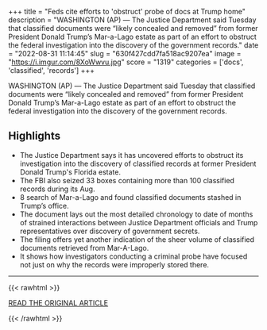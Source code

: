 +++
title = "Feds cite efforts to 'obstruct' probe of docs at Trump home"
description = "WASHINGTON (AP) — The Justice Department said Tuesday that classified documents were “likely concealed and removed” from former President Donald Trump’s Mar-a-Lago estate  as part of an effort to obstruct the federal investigation into the discovery of the government records."
date = "2022-08-31 11:14:45"
slug = "630f427cdd7fa518ac9207ea"
image = "https://i.imgur.com/8XoWwvu.jpg"
score = "1319"
categories = ['docs', 'classified', 'records']
+++

WASHINGTON (AP) — The Justice Department said Tuesday that classified documents were “likely concealed and removed” from former President Donald Trump’s Mar-a-Lago estate  as part of an effort to obstruct the federal investigation into the discovery of the government records.

## Highlights

- The Justice Department says it has uncovered efforts to obstruct its investigation into the discovery of classified records at former President Donald Trump's Florida estate.
- The FBI also seized 33 boxes containing more than 100 classified records during its Aug.
- 8 search of Mar-a-Lago and found classified documents stashed in Trump’s office.
- The document lays out the most detailed chronology to date of months of strained interactions between Justice Department officials and Trump representatives over discovery of government secrets.
- The filing offers yet another indication of the sheer volume of classified documents retrieved from Mar-A-Lago.
- It shows how investigators conducting a criminal probe have focused not just on why the records were improperly stored there.

---

{{< rawhtml >}}
  <p class="article-category">
    <a target="_blank" href="https://apnews.com/article/mar-a-lago-government-and-politics-1fef158c3a66bfc0ba6224570753ba47">READ THE ORIGINAL ARTICLE</a>
  </p>
{{< /rawhtml >}}

